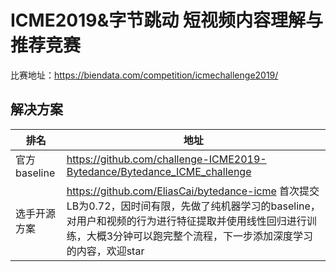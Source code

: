 # ICME2019&字节跳动 短视频内容理解与推荐竞赛

比赛地址：https://biendata.com/competition/icmechallenge2019/

## 解决方案
| 排名  | 地址|
| ------ | ----------------------------------------- |
|官方baseline| https://github.com/challenge-ICME2019-Bytedance/Bytedance_ICME_challenge|
|选手开源方案|https://github.com/EliasCai/bytedance-icme 首次提交LB为0.72，因时间有限，先做了纯机器学习的baseline，对用户和视频的行为进行特征提取并使用线性回归进行训练，大概3分钟可以跑完整个流程，下一步添加深度学习的内容，欢迎star|